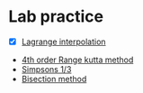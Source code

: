 # Lab practice

- [x] [Lagrange interpolation](lagrange.c)
- [4th order Range kutta method](runge-kutta.c)
- [Simpsons 1/3](simpson.c)
- [Bisection method](bisection.c)

